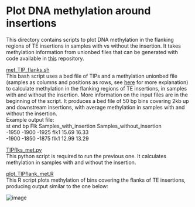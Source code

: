 # Plot DNA methylation around insertions

This directory contains scripts to plot DNA methylation in the flanking regions of TE insertions in samples with vs without the insertion.
It takes methylation information from unionbed files that can be generated with code available in [this](https://github.com/Dario-Galanti/WGBS_downstream/tree/main) repository. <br/>

[met_TIP_flanks.sh](https://github.com/acontrerasg/Tarvense_transposon_dynamics/blob/main/TIP_methylation/met_TIP_flanks.sh) <br/>
This bash script uses a bed file of TIPs and a methylation unionbed file (samples as columns and positions as rows, see [here](https://github.com/Dario-Galanti/WGBS_downstream/tree/main) for more explanation) to calculate methylation in the flanking regions of TE insertions, in samples with and without the insertion. More information on the input files are in the beginning of the script.
It produces a bed file of 50 bp bins covering 2kb up and downstream insertions, with average methylation in samples with and without the insertion. <br/>
Example output file: <br/>
st      end     bp      Flk     Samples_with_insertion  Samples_without_insertion <br/>
-1950   -1900   -1925   flk1    15.69   16.33 <br/>
-1900   -1850   -1875   flk1    12.99   13.29

[TIPflks_met.py](https://github.com/acontrerasg/Tarvense_transposon_dynamics/blob/main/TIP_methylation/TIPflks_met.py) <br/>
This python script is required to run the previous one. It calculates methylation in samples with and without the insertion.

[plot_TIPflank_met.R](https://github.com/acontrerasg/Tarvense_transposon_dynamics/blob/main/TIP_methylation/plot_TIPflank_met.R) <br/>
This R script plots methylation of bins covering the flanks of TE insertions, producing output similar to the one below:

![image](https://github.com/acontrerasg/Tarvense_transposon_dynamics/assets/58292612/96f6718c-cb5e-4a9d-b305-c333ad7eeef9)


